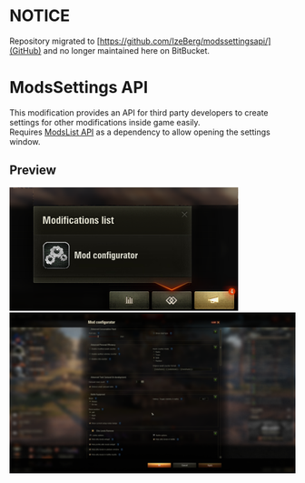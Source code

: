 # NOTICE

Repository migrated to [https://github.com/IzeBerg/modssettingsapi/](GitHub) and no longer maintained here on BitBucket.

# ModsSettings API

This modification provides an API for third party developers to create settings for other modifications inside game easily.  
Requires [ModsList API](https://gitlab.com/wot-public-mods/mods-list) as a dependency to allow opening the settings window.

## Preview

![alt text](assets/preview_modslist.png)
![Main Window preview](assets/preview_window.png)
